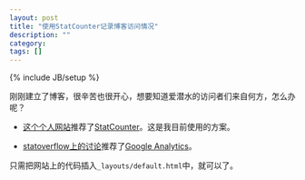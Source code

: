 ```yaml
---
layout: post
title: "使用StatCounter记录博客访问情况"
description: ""
category: 
tags: []
---
```

{% include JB/setup %}

刚刚建立了博客，很辛苦也很开心，想要知道爱潜水的访问者们来自何方，怎么办呢？

- [这个个人网站](http://www.kevinandamanda.com/whatsnew/tutorials/how-to-see-who-visits-your-blog.html)推荐了[StatCounter](http://statcounter.com/)。这是我目前使用的方案。

- [statoverflow上的讨论](http://stackoverflow.com/questions/15957976/how-count-the-page-views-of-my-octopress-blog)推荐了[Google Analytics](http://www.google.com/analytics/)。

只需把网站上的代码插入`_layouts/default.html`中，就可以了。

